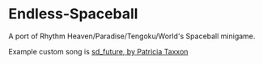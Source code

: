# Endless-Spaceball

A port of Rhythm Heaven/Paradise/Tengoku/World's Spaceball minigame.

Example custom song is [sd_future, by Patricia Taxxon](https://patriciataxxon.bandcamp.com/track/sd-future)
